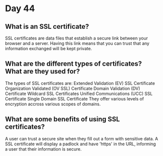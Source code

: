 # Day 44

## What is an SSL certificate?
SSL certificates are data files that establish a secure link between your browser and a server. Having this link means that you can trust that any information exchanged will be kept private.

## What are the different types of certificates? What are they used for?
The types of SSL certificates are:
Extended Validation (EV) SSL Certificate
Organization Validated (OV SSL) Certificate
Domain Validation (DV) Certificate
Wildcard SSL Certificates
Unified Communications (UCC) SSL Certificate
Single Domain SSL Certificate
They offer various levels of encryption accross various scopes of domains.

## What are some benefits of using SSL certificates?
A user can trust a secure site when they fill out a form with sensitive data. A SSL certificate will display a padlock and have 'https' in the URL, informing a user that their information is secure.